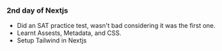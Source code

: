### 2nd day of Nextjs

- Did an SAT practice test, wasn't bad considering it was the first one.
- Learnt Assests, Metadata, and CSS.
- Setup Tailwind in Nextjs
